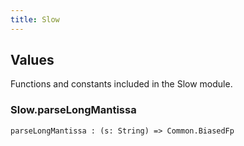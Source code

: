 ```yaml
---
title: Slow
---
```


## Values

Functions and constants included in the Slow module.

### Slow.**parseLongMantissa**

```grain
parseLongMantissa : (s: String) => Common.BiasedFp
```

